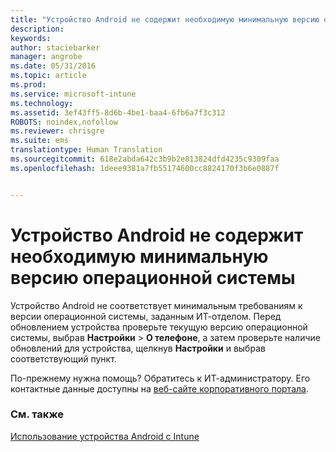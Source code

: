 ```yaml
---
title: "Устройство Android не содержит необходимую минимальную версию операционной системы | Microsoft Intune"
description: 
keywords: 
author: staciebarker
manager: angrobe
ms.date: 05/31/2016
ms.topic: article
ms.prod: 
ms.service: microsoft-intune
ms.technology: 
ms.assetid: 3ef43ff5-8d6b-4be1-baa4-6fb6a7f3c312
ROBOTS: noindex,nofollow
ms.reviewer: chrisgre
ms.suite: ems
translationtype: Human Translation
ms.sourcegitcommit: 618e2abda642c3b9b2e813824dfd4235c9309faa
ms.openlocfilehash: 1deee9381a7fb55174600cc8824170f3b6e0887f


---
```



# Устройство Android не содержит необходимую минимальную версию операционной системы

Устройство Android не соответствует минимальным требованиям к версии операционной системы, заданным ИТ-отделом. Перед обновлением устройства проверьте текущую версию операционной системы, выбрав **Настройки** &gt; **О телефоне**, а затем проверьте наличие обновлений для устройства, щелкнув **Настройки** и выбрав соответствующий пункт.

По-прежнему нужна помощь? Обратитесь к ИТ-администратору. Его контактные данные доступны на [веб-сайте корпоративного портала](http://portal.manage.microsoft.com).

### См. также
[Использование устройства Android с Intune](using-your-android-device-with-intune.md)



<!--HONumber=Jul16_HO4-->


